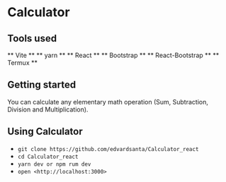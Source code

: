# Calculator

## Tools used
** Vite **
** yarn **
** React **
** Bootstrap **
** React-Bootstrap **
** Termux **

## Getting started
You can calculate any elementary math operation
(Sum, Subtraction, Division and Multiplication).

## Using Calculator
- `git clone https://github.com/edvardsanta/Calculator_react`
- `cd Calculator_react`
- `yarn dev or npm rum dev`
- `open <http://localhost:3000>`
